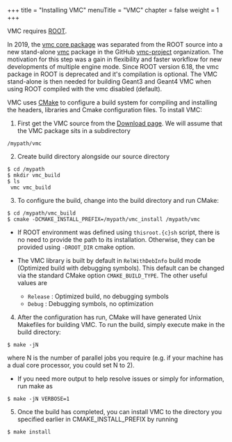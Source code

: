 +++
title = "Installing VMC"
menuTitle = "VMC"
chapter = false
weight = 1
+++

VMC requires [ROOT](https://root.cern.ch/).

In 2019, the [vmc core package](/user-guide/vmc/vmc-library) was separated from the ROOT source into a new stand-alone [vmc](https://github.com/vmc-project/vmc) package in the GitHub [vmc-project](https://github.com/vmc-project) organization. The motivation for this step was a gain in flexibility and faster workflow for new developments of multiple engine mode. Since ROOT version 6.18, the vmc package in ROOT is deprecated and it's compilation is optional. The VMC stand-alone is then needed for building Geant3 and Geant4 VMC when using ROOT
compiled with the vmc disabled (default). 

VMC uses [CMake](https://cmake.org/) to configure a build system for compiling and installing the headers, libraries and Cmake configuration files. To install VMC:

1. First get the VMC source from the [Download page](/download/git-vmc). We will assume that the VMC package sits in a subdirectory
```
/mypath/vmc
```

2. Create build directory alongside our source directory
```
$ cd /mypath
$ mkdir vmc_build
$ ls
 vmc vmc_build
```

3. To configure the build, change into the build directory and run CMake:
```
$ cd /mypath/vmc_build
$ cmake -DCMAKE_INSTALL_PREFIX=/mypath/vmc_install /mypath/vmc
```
  - If ROOT environment was defined using `thisroot.{c}sh` script, there is no need to provide the path to its installation. Otherwise, they can be provided using `-DROOT_DIR` cmake option.

  - The VMC library is built by default in `RelWithDebInfo` build mode (Optimized build with debugging symbols). This default can be changed via the standard CMake option `CMAKE_BUILD_TYPE`. The other useful values are <br>
      - `Release` : Optimized build, no debugging symbols <br>
      - `Debug` : Debugging symbols, no optimization <br>

4. After the configuration has run, CMake will have generated Unix Makefiles for building VMC. To run the build, simply execute make in the build directory:
```
$ make -jN
```
where N is the number of parallel jobs you require (e.g. if your machine has a dual core processor, you could set N to 2).

  - If you need more output to help resolve issues or simply for information, run make as
```
$ make -jN VERBOSE=1
```

5. Once the build has completed, you can install VMC to the directory you specified earlier in CMAKE_INSTALL_PREFIX by running
```
$ make install
```
